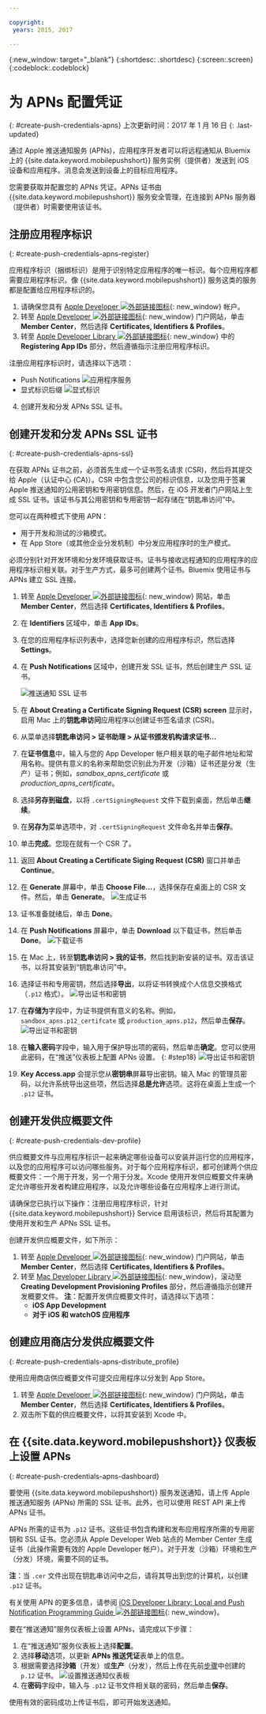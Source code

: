 ```yaml
---

copyright:
 years: 2015, 2017

---
```


{:new_window: target="_blank"}
{:shortdesc: .shortdesc}
{:screen:.screen}
{:codeblock:.codeblock}

# 为 APNs 配置凭证
{: #create-push-credentials-apns}
上次更新时间：2017 年 1 月 16 日
{: .last-updated}

通过 Apple 推送通知服务 (APNs)，应用程序开发者可以将远程通知从 Bluemix 上的 {{site.data.keyword.mobilepushshort}} 服务实例（提供者）发送到 iOS 设备和应用程序。消息会发送到设备上的目标应用程序。 

您需要获取并配置您的 APNs 凭证。APNs 证书由 {{site.data.keyword.mobilepushshort}} 服务安全管理，在连接到 APNs 服务器（提供者）时需要使用该证书。

<!-- 1. Obtain an [Apple Developers ![External link icon](../../icons/launch-glyph.svg "External link icon")](https://developer.apple.com/){: new_window} account.-->

<!--2. [Register an App ID](#create-push-credentials-apns-register)
3. [Create a development and distribution APNs SSL certificate](#create-push-credentials-apns-ssl)
4. [Create a development provisioning profile](#create-push-credentials-dev-profile)
5. [Create a store distribution provisioning profile](#create-push-credentials-apns-distribute_profile)
6. [Creating .p12 push certificate file for Bluemix push](#create-p12-push-certificate-file-for-Bluemix-push)
7. [Set up APNs on the Push Dashboard](#create-push-credentials-apns-dashboard)
-->


## 注册应用程序标识
{: #create-push-credentials-apns-register}


应用程序标识（捆绑标识）是用于识别特定应用程序的唯一标识。每个应用程序都需要应用程序标识。像 {{site.data.keyword.mobilepushshort}} 服务这类的服务都是配置给应用程序标识的。

1. 请确保您具有 [Apple Developer ![外部链接图标](../../icons/launch-glyph.svg "外部链接图标")](https://developer.apple.com/){: new_window} 帐户。
2. 转至 [Apple Developer ![外部链接图标](../../icons/launch-glyph.svg "外部链接图标")](https://developer.apple.com){: new_window} 门户网站，单击 **Member Center**，然后选择 **Certificates, Identifiers & Profiles**。
3. 转至 [Apple Developer Library ![外部链接图标](../../icons/launch-glyph.svg "外部链接图标")](https://developer.apple.com/library/mac/documentation/IDEs/Conceptual/AppDistributionGuide/MaintainingProfiles/MaintainingProfiles.html#//apple_ref/doc/uid/TP40012582-CH30-SW991){: new_window} 中的 **Registering App IDs** 部分，然后遵循指示注册应用程序标识。

注册应用程序标识时，请选择以下选项：

* Push Notifications
![应用程序服务](images/appID_appservices_enablepush.jpg)
* 显式标识后缀
![显式标识](images/appID_bundleID.jpg)
4. 创建开发和分发 APNs SSL 证书。

## 创建开发和分发 APNs SSL 证书
{: #create-push-credentials-apns-ssl}

在获取 APNs 证书之前，必须首先生成一个证书签名请求 (CSR)，然后将其提交给 Apple（认证中心 (CA)）。CSR 中包含您公司的标识信息，以及您用于签署 Apple 推送通知的公用密钥和专用密钥信息。然后，在 iOS 开发者门户网站上生成 SSL 证书。该证书与其公用密钥和专用密钥一起存储在“钥匙串访问”中。

<!-- ###Before you begin -->
<!-- {: before-you-begin-certificate} -->

<!--[Register an App ID](#create-push-credentials-apns-register)-->

您可以在两种模式下使用 APN： 

* 用于开发和测试的沙箱模式。
* 在 App Store（或其他企业分发机制）中分发应用程序时的生产模式。

必须分别针对开发环境和分发环境获取证书。证书与接收远程通知的应用程序的应用程序标识相关联。对于生产方式，最多可创建两个证书。Bluemix 使用证书与 APNs 建立 SSL 连接。

<!-- Create a development and distribution SSL certificate. -->

1. 转至 [Apple Developer ![外部链接图标](../../icons/launch-glyph.svg "外部链接图标")](https://developer.apple.com){: new_window} 网站，单击 **Member Center**，然后选择 **Certificates, Identifiers & Profiles**。
2. 在 **Identifiers** 区域中，单击 **App IDs**。
3. 在您的应用程序标识列表中，选择您新创建的应用程序标识，然后选择 **Settings**。
4. 在 **Push Notifications** 区域中，创建开发 SSL 证书，然后创建生产 SSL 证书。

	 ![推送通知 SSL 证书](images/certificate_createssl.jpg)

5. 在 **About Creating a Certificate Signing Request (CSR) screen** 显示时，启用 Mac 上的**钥匙串访问**应用程序以创建证书签名请求 (CSR)。
6. 从菜单选择**钥匙串访问 > 证书助理 > 从证书颁发机构请求证书…** 
7. 在**证书信息**中，输入与您的 App Developer 帐户相关联的电子邮件地址和常用名称。提供有意义的名称来帮助您识别此为开发（沙箱）证书还是分发（生产）证书；例如，*sandbox_apns_certificate* 或 *production_apns_certificate*。
8. 选择**另存到磁盘**，以将 `.certSigningRequest` 文件下载到桌面，然后单击**继续**。
9. 在**另存为**菜单选项中，对 `.certSigningRequest` 文件命名并单击**保存**。
10. 单击**完成**。您现在就有一个 CSR 了。
11. 返回 **About Creating a Certificate Siging Request (CSR)** 窗口并单击 **Continue**。 
12. 在 **Generate** 屏幕中，单击 **Choose File...**，选择保存在桌面上的 CSR 文件。然后，单击 **Generate**。
![生成证书](images/generate_certificate.jpg)
13. 证书准备就绪后，单击 **Done**。
14. 在 **Push Notifications** 屏幕中，单击 **Download** 以下载证书，然后单击 **Done**。
![下载证书](images/certificate_download.jpg)
15. 在 Mac 上，转至**钥匙串访问 > 我的证书**，然后找到新安装的证书。双击该证书，以将其安装到“钥匙串访问”中。
16. 选择证书和专用密钥，然后选择**导出**，以将证书转换成个人信息交换格式（`.p12` 格式）。
![导出证书和密钥](images/keychain_export_key.jpg)
17. 在**存储为**字段中，为证书提供有意义的名称。例如，`sandbox_apns.p12_certifcate` 或 `production_apns.p12`，然后单击**保存**。
![导出证书和密钥](images/certificate_p12v2.jpg)
18. 在**输入密码**字段中，输入用于保护导出项的密码，然后单击**确定**。您可以使用此密码，在“推送”仪表板上配置 APNs 设置。
{: #step18}
	![导出证书和密钥](images/export_p12.jpg)
19. **Key Access.app** 会提示您从**密钥串**屏幕导出密钥。输入 Mac 的管理员密码，以允许系统导出这些项，然后选择**总是允许**选项。这将在桌面上生成一个 `.p12` 证书。


## 创建开发供应概要文件
{: #create-push-credentials-dev-profile}

供应概要文件与应用程序标识一起来确定哪些设备可以安装并运行您的应用程序，以及您的应用程序可以访问哪些服务。对于每个应用程序标识，都可创建两个供应概要文件：一个用于开发，另一个用于分发。Xcode 使用开发供应概要文件来确定允许哪些开发者构建应用程序，以及允许哪些设备在应用程序上进行测试。

请确保您已执行以下操作：注册应用程序标识，针对 {{site.data.keyword.mobilepushshort}} Service 启用该标识，然后将其配置为使用开发和生产 APNs SSL 证书。

创建开发供应概要文件，如下所示：

1. 转至 [Apple Developer ![外部链接图标](../../icons/launch-glyph.svg "外部链接图标")](https://developer.apple.com){: new_window} 门户网站，单击 **Member Center**，然后选择 **Certificates, Identifiers & Profiles**。
2. 转至 [Mac Developer Library ![外部链接图标](../../icons/launch-glyph.svg "外部链接图标")](https://developer.apple.com/library/mac/documentation/IDEs/Conceptual/AppDistributionGuide/MaintainingProfiles/MaintainingProfiles.html#//apple_ref/doc/uid/TP40012582-CH30-SW62site){: new_window}，滚动至 **Creating Development Provisioning Profiles** 部分，然后遵循指示创建开发概要文件。
**注**：配置开发供应概要文件时，请选择以下选项：
	* **iOS App Development**
	* **对于 iOS 和 watchOS 应用程序**



## 创建应用商店分发供应概要文件
{: #create-push-credentials-apns-distribute_profile}

使用应用商店供应概要文件可提交应用程序以分发到 App Store。

1. 转至 [Apple Developer ![外部链接图标](../../icons/launch-glyph.svg "外部链接图标")](https://developer.apple.com){: new_window} 门户网站，单击 **Member Center**，然后选择 **Certificates, Identifiers & Profiles**。
2. 双击所下载的供应概要文件，以将其安装到 Xcode 中。

## 在 {{site.data.keyword.mobilepushshort}} 仪表板上设置 APNs
{: #create-push-credentials-apns-dashboard}

要使用 {{site.data.keyword.mobilepushshort}} 服务发送通知，请上传 Apple 推送通知服务 (APNs) 所需的 SSL 证书。此外，也可以使用 REST API 来上传 APNs 证书。

<!-- Get your development and production APNs SSL certificate and the password associated with each type of certificate. For information, see Creating and configuring push credentials for APNs.-->

APNs 所需的证书为 `.p12` 证书。这些证书包含构建和发布应用程序所需的专用密钥和 SSL 证书。您必须从 Apple Developer Web 站点的 Member Center 生成证书（此操作需要有效的 Apple Developer 帐户）。对于开发（沙箱）环境和生产（分发）环境，需要不同的证书。

**注**：当 `.cer` 文件出现在钥匙串访问中之后，请将其导出到您的计算机，以创建 `.p12` 证书。

有关使用 APN 的更多信息，请参阅 [iOS Developer Library: Local and Push Notification Programming Guide ![外部链接图标](../../icons/launch-glyph.svg "外部链接图标")](https://developer.apple.com/library/ios/documentation/NetworkingInternet/Conceptual/RemoteNotificationsPG/Chapters/ProvisioningDevelopment.html#//apple_ref/doc/uid/TP40008194-CH104-SW4){: new_window}。

要在“推送通知”服务仪表板上设置 APNs，请完成以下步骤：

1. 在“推送通知”服务仪表板上选择**配置**。
2. 选择**移动**选项，以更新 **APNs 推送凭证**表单上的信息。
3. 根据需要选择**沙箱**（开发）或**生产**（分发），然后上传在先前[步骤](#step18)中创建的 `p.12` 证书。
![设置推送通知仪表板](images/wizard.jpg)
3. 在**密码**字段中，输入与 `.p12` 证书文件相关联的密码，然后单击**保存**。

使用有效的密码成功上传证书后，即可开始发送通知。
